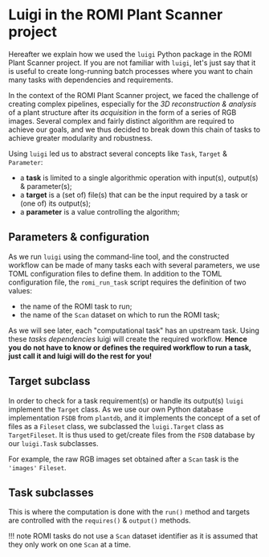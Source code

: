 Luigi in the ROMI Plant Scanner project
===

Hereafter we explain how we used the `luigi` Python package in the ROMI Plant Scanner project.
If you are not familiar with `luigi`, let's just say that it is useful to create long-running batch processes where you want to chain many tasks with dependencies and requirements.

In the context of the ROMI Plant Scanner project, we faced the challenge of creating complex pipelines, especially for the *3D reconstruction & analysis* of a plant structure after its *acquisition* in the form of a series of RGB images.
Several complex and fairly distinct algorithm are required to achieve our goals, and we thus decided to break down this chain of tasks to achieve greater modularity and robustness.

Using `luigi` led us to abstract several concepts like `Task`, `Target` & `Parameter`:

* a **task** is limited to a single algorithmic operation with input(s), output(s) & parameter(s);
* a **target** is a (set of) file(s) that can be the input required by a task or (one of) its output(s);
* a **parameter** is a value controlling the algorithm;

## Parameters & configuration

As we run `luigi` using the command-line tool, and the constructed workflow can be made of many tasks each with several parameters, we use TOML configuration files to define them.
In addition to the TOML configuration file, the `romi_run_task` script requires the definition of two values:

* the name of the ROMI task to run;
* the name of the `Scan` dataset on which to run the ROMI task;

As we will see later, each "computational task" has an upstream task. Using these *tasks dependencies* luigi will create the required workflow.
**Hence you do not have to know or defines the required workflow to run a task, just call it and luigi will do the rest for you!**

## Target subclass

In order to check for a task requirement(s) or handle its output(s) `luigi` implement the `Target` class.
As we use our own Python database implementation `FSDB` from `plantdb`, and it implements the concept of a set of files as a `Fileset` class, we subclassed the `luigi.Target` class as `TargetFileset`.
It is thus used to get/create files from the `FSDB` database by our `luigi.Task` subclasses.

For example, the raw RGB images set obtained after a `Scan` task is the `'images'` `Fileset`.

## Task subclasses

This is where the computation is done with the `run()` method and targets are controlled with the `requires()` & `output()` methods.

!!! note
    ROMI tasks do not use a `Scan` dataset identifier as it is assumed that they only work on one `Scan` at a time.
